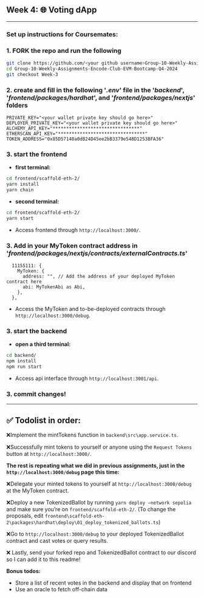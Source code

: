 ## Week 4: 🌐 Voting dApp

---

### Set up instructions for Coursemates:
### 1. FORK the repo and run the following
```sh
git clone https://github.com/<your github username>Group-10-Weekly-Assignments-Encode-Club-EVM-Bootcamp-Q4-2024.git
cd Group-10-Weekly-Assignments-Encode-Club-EVM-Bootcamp-Q4-2024
git checkout Week-3
```
### 2. create and fill in the following '*.env*' file in the '*backend*', '*frontend/packages/hardhat*', and '*frontend/packages/nextjs*' folders
```env
PRIVATE_KEY="<your wallet private key should go here>"
DEPLOYER_PRIVATE_KEY="<your wallet private key should go here>"
ALCHEMY_API_KEY="********************************"
ETHERSCAN_API_KEY="********************************"
TOKEN_ADDRESS="0x85D57140a0dB24D45ee2bB3379e548D1253BFA36"
```
### 3. start the frontend

* **first terminal:**
```sh
cd frontend/scaffold-eth-2/
yarn install
yarn chain
```

* **second terminal:**
```sh
cd frontend/scaffold-eth-2/
yarn start
```
* Access frontend through `http://localhost:3000/`.

### 3. Add in your MyToken contract address in '*frontend/packages/nextjs/contracts/externalContracts.ts*'
```solidity
  11155111: {
    MyToken: {
      address: "", // Add the address of your deployed MyToken contract here
      abi: MyTokenAbi as Abi,
    },
  },
```

* Access the MyToken and to-be-deployed contracts through `http://localhost:3000/debug`.

### 3. start the backend
* **open a third terminal:**
```sh
cd backend/
npm install
npm run start
```
* Access api interface through `http://localhost:3001/api`.

### 3. commit changes!

---

## ✅ Todolist in order:
❌Implement the mintTokens function in `backend\src\app.service.ts`.

❌Successfully mint tokens to yourself or anyone using the `Request Tokens` button at `http://localhost:3000/`.

**The rest is repeating what we did in previous assignments, just in the `http://localhost:3000/debug` page this time:**

❌Delegate your minted tokens to yourself at `http://localhost:3000/debug` at the MyToken contract.

❌Deploy a new TokenizedBallot by running `yarn deploy –network sepolia` and make sure you’re on `frontend/scaffold-eth-2/`. (To change the proposals, edit `frontend\scaffold-eth-2\packages\hardhat\deploy\01_deploy_tokenized_ballots.ts`)

❌Go to `http://localhost:3000/debug` to your deployed TokenizedBallot contract and cast votes or query results.

❌ Lastly, send your forked repo and TokenizedBallot contract to our discord so I can add it to this readme!

**Bonus todos:**
* Store a list of recent votes in the backend and display that on frontend
* Use an oracle to fetch off-chain data

